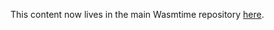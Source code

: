 This content now lives in the main Wasmtime repository [here](https://github.com/CraneStation/wasmtime/blob/master/docs/WASI-capabilities.md).
